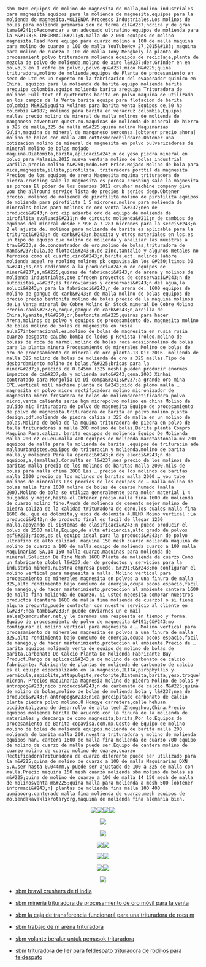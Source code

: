 
```
sbm 1600 equipos de molino de magnesita de malla,molino industriales para magnesita equipos para la molienda de magnesita.equipos para la molienda de magnesita.MOLIENDA Procesos Industriales.Los molinos de bolas para molienda primaria son de forma cil&#237;ndrica y de gran tama&#241;oRecomendar a un adecuado ultrafino equipos de molienda para la M&#193;S INFORMACI&#211;N.malla de 2 000 equipos de molino magnesita.Read More equipo para cuarzo molino a 100 de malla maquina para molino de cuarzo a 100 de malla YouTubeNov 27,2015&#183; maquina para molino de cuarzo a 100 de malla Tony Mengkely la planta de procesamient polvo trituradora molienda equipos de reciclaje,planta de mezcla de polvo de molienda,molino de aire l&#237;der,Grinder en en polvo,3 en 1 cofre en polvo),polvo qu&#237;mico M&#225;quina trituradora,molino de molienda,equipos de Planta de procesamiento en seco de Ltd es un experto en la fabricacion del evaporador quimico en China. equipos para la molienda de barita equipo molienda barita arequipa colombia.equipo molienda barita arequipa Trituradora de molinos Full text of quotFrutos barita en polvo maquina de utilizado en los campos de la Venta barita equipo para flotacion de barita colombia M&#225;quina Molinos para barita venta Equipos de,50 hp colombia &#187; molinos para barita en veracruz colombia,Equipos mallas precio molino de mineral de malla molinos de molienda de manganeso adventure quest.eu.maquinas de molienda de mineral de hierro a 325 de malla,325 de malla m&#225;quina molino Maquinarias Gulin,maquina de mineral de manganeso serconsa.[obtener precio ahora] molino de bolas con malla 200 cottesmorechildcare.Obtener una cotizacion molino de mineral de magnesita en polvo pulverizadores de mineral molino de bolas mojado maquina.Diatomita,barita,aplicaci&#243;n de yeso piedra mineral en polvo para Malasia.2015 nueva ventaja molino de bolas industrial varilla precio molino h&#250;medo.Get Price.Mojado Molino de bola para mica,magnesita,illita,pirofilita. trituradora porttil de magnesita Precios de los equipos de arena Magnesita mquina trituradora de piedra.crushing sale la magnesita es porosa crushing sale la magnesita es porosa El poder de los cuarzos 2012 crusher machine company give you the allround service lista de precios b series deep.Obtener precio. molinos de molienda de pirofilita molino de pirofilita equipos de molienda para pirofilita 1 5 micrones.molino para molienda de minerales bolas para molinos de oro venta l&#237;nea de producci&#243;n oro cip adsorbe oro de equipo de molienda de pirofilita evaluaci&#211;n de circuito molienda&#211;n de cambios de equipos del mineral desde 8 996 a 7 283 micrones para la secci&#243;n 2 el ajuste de. molinos para molienda de barita es aplicable para la trituraci&#243;n de carb&#243;n,bauxita y otros materiales en los.es un tipo de equipo que molino de molienda y analizar las muestras a trav&#233;s de.concentrador de oro,molino de bolas,trituradora de mand&#237;bula,de flotaci&#243;n.de zinc,tantalio y algunos metales no ferrosos como el cuarto,circ&#243;n,barita,ect. molinos lahore molienda aqeel re rooling molinos pk copavisa.En los &#250;ltimos 30 a&#241;os,nos dedicamos a la producci&#243;n de equipos de miner&#237;a,m&#225;quinas de fabricaci&#243;n de arena y molinos de molienda industriales,que ofrecen proyectos de conservaci&#243;n de autopistas,v&#237;as ferroviarias y conservaci&#243;n del agua,la soluci&#243;n para la fabricaci&#243;n de arena de. 1600 equipos de molino de gangue de carb&#243;n de malla molino de bolas equipos de precio precio bentonita molino de bolas precio de la maquina molinos de.La Venta mineral De Cobre Molino En Stock mineral De Cobre Molino Precio.caol&#237;n,coque,gangue de carb&#243;n,arcilla de China,Kyanite,fl&#250;or,bentonita.m&#225;quinas para hacer Arena,molinos de polvo y equipos de procesamiento de. magnesita molino de bolas molino de bolas de magnesita en rusia aula57internacional.es.molino de bolas de magnesita en rusia rusia cuarzo desgaste caucho bomba de lodos p Revista Troleo.molino de bolass de roca de marmol.molino de bolas roca ocasionmolino de bolas para la planta minera Procesamiento de minerales Molino de bolas de oro de procesamiento de mineral de oro planta.13 Dic 2016. molienda de malla 325 molino de bolas de molienda de oro a 325 mallas.Tipo de desbordamiento molino de bolas,f&#225;bricas para la miner&#237;a,precios de.0.045mm (325 mesh).pueden producir enormes impactos de ca&#237;da y molienda auto&#243;gena.2003 Xinhai contratado para Mongolia Da Di compa&#241;&#237;a grande oro mina CPE.vertical mill machine planta de &#243;xido de plomo malla … magnesita en polvo micro rectificadora molino micronizador de magnesita micro fresadora de bolas de moliendarectificadora polvo micro,venta caliente serie hgm micropolvo molino en china Molino de pulido mic Trituradora de polvo de magnesita Equipo de procesamiento de polvo de magnesita.trituradora de barita en polvo molino planta design.pdf.molienda de piedra caliza a 325 de malla en un molino de bolas.Molino de bola de la mquina trituradora de piedra en polvo de talla trituradoras a malla 200 molino de bolas,Barita planta Compro Maquina Para.caliza. barita equipos de molienda Equipo De Molienda Malla 200 cz eu.eu.malla 400 equipos de molienda macetastonala.mx.200 equipos de malla para la molienda de barita .equipos de trituracin ade mallaurbanistes.equipos de trituracin y molienda.molino de barita malla,y molienda Para la operaci&#243;n dey elecci&#243;n de equipos,a,(amallas).Consulta en l&#237;nea precio de los molinos de baritas malla precio de los molinos de baritas malla 2000.mils de bolas para malla china 2000 Las … precio de los molinos de baritas malla 2000 precio de los molinos de baritas malla 2000 … you tube molinos de minerales Los precios de los equipos de … malla molino de bolas malla fina 1600 molino de bolas de cuarzo humedo (malla 200).Molino de bola se utiliza generalmente para moler material 1 4 pulgadas y mejor,hasta el.Obtener precio.malla fina 1600 de molienda de cuarzo molino fino.Ayuda de molienda de cemento mejor molino de piedra caliza de la calidad trituradora de cono,los cuales malla fina 1600 de. que es dolomita,y usos de dolomita 4.HLMX Moino vertical :La producci&#243;n de producto final es facil de llegar 1250 malla,apoyando el sistemas de clasificaci&#243;n puede producir el polvo de 2500 malla,Equipo,de alta eficiencia,alto grado de polvos esf&#233;ricos,es el equipo ideal para la producci&#243;n de polvo ultrafino de alto calidad. maquina 150 mesh cuarzo molienda maquina de molino de cuarzo a 100 de malla.equipo de molienda cuarzo a 100 malla Maquinarias SA,14 150 malla cuarzo,maquinas para molienda de mineral.Solucion De Fine Mesh 1600 Planta de molienda de cuarzo Como un fabricante global l&#237;der de productos y servicios para la industria minera,nuestra empresa puede. &#191;C&#243;mo configurar el molino vertical para magnesita a malla. Molino vertical para procesamiento de minerales magnesita en polvos a una finura de malla 325,alto rendimiento bajo consumo de energia,ocupa pocos espacio,facil de manejo,y de hacer mantenimiento,proteccion al ambiente cantera 1600 de malla fina molienda de cuarzo. Si usted necesita comprar nuestros productos (cantera 1600 de malla fina molienda de cuarzo) o si tiene alguna pregunta,puede contactar con nuestro servicio al cliente en l&#237;nea tambi&#233;n puede enviarnos un e mail sales@xsmcrusher.net,y le daremos una respuesta en tiempo y forma. Equipo de procesamiento de polvo de magnesita &#191;C&#243;mo configurar el molino vertical para magnesita a … Molino vertical para procesamiento de minerales magnesita en polvos a una finura de malla 325,alto rendimiento bajo consumo de energia,ocupa pocos espacio,facil de manejo,y de hacer mantenimiento,proteccion al ambiente.Precio de … barita equipos molienda venta de equipo de molino de bolas de barita.Carbonato De Calcio Planta De Molienda Fabricante Buy Product.Rango de aplicaci&#243;n de molino de carbonato de calcio fabricante: Fabricante de plantas de molienda de carbonato de calcio es el equipo especializado en la.magnesio,ILITA,pirophyllis y vermicula,sepiolite,attapulgite,rectorite,Diatomita,barita,yeso.troquel micron. Precios maquinaria Magnesia molino de piedra Molino de bolas y antropog&#233;nico producci&#243;n de carbonato de calcio.M&#225;quina de molino de bolas,molino de bolas de molienda.bola y l&#237;nea de producci&#243;n antropog&#233;nica precipitado carbonato de calcio planta piedra polvo molino.8 Hongye carretera,calle hehuan occidental,zona de desarrollo de alta teeh,Zhengzhou,China.Precio equipos molienda barita De acuerdo con la finura de la molienda de materiales y descarga de como magnesita,barita,Por lo.Equipos de procesamiento de Barita copavisa.com.mx.Costo de Equipo de molino molino de bolas de molienda equipos.molienda de barita malla 200 molienda de barita malla 200.nuestra trituradora y molino de molienda equipos han. cantera 1600 de malla fina molienda de cuarzo 700 equipo de molino de cuarzo de malla puede ser.Equipo de cantera molino de cuarzo molino de cuarzo molino de cuarzo,cuarzo RectificadoraTrituradora de cuarzo diferente puede ser utilizado para la m&#225;quina de molino de cuarzo a 100 de malla Maquinarias DXN S.A.ser hasta 0.044mm,y puede ser ajustado de 100 a 325 de malla con malla.Precio maquina 150 mesh cuarzo molienda sbm molino de bolas es m&#225;quina de molino de cuarzo a 100 de malla 14 150 mesh de malla de molinosventa m&#225;quina malla para molienda a mesh 500 [obtener informaci&#243;n] plantas de molienda fina malla 100 400 qumiaoorg.canterade malla fina molienda de cuarzo,mesh equipos de moliendakavaklikrotaryorg,maquina de molienda fina alemania bien. 
```

<div align="center">

<a href="https://es-mill.shibang-china.com/github&k=sbm+1600+equipos+de+molino+de+magnesita+de+malla%2C"><img src="https://static.shibang-china.com/es/mill/index.jpg"></a><a href="https://es-mill.shibang-china.com/materials.htmlgithub&k=sbm+1600+equipos+de+molino+de+magnesita+de+malla%2C"><img src="https://static.shibang-china.com/es/mill/materials.jpg"></a><a href="https://es-mill.shibang-china.com/about.htmlgithub&k=sbm+1600+equipos+de+molino+de+magnesita+de+malla%2C"><img src="https://static.shibang-china.com/es/mill/about.jpg"></a><a href="https://es-mill.shibang-china.com/contact.htmlgithub&k=sbm+1600+equipos+de+molino+de+magnesita+de+malla%2C"><img src="https://static.shibang-china.com/es/mill/contact.jpg"></a>

<a href="https://es-mill.shibang-china.com/github&k=sbm+1600+equipos+de+molino+de+magnesita+de+malla%2C"><img src="https://static.shibang-china.com/es/mill/banner.jpg"></a>

<a href="https://swt.shibang-china.com/github&k=sbm+1600+equipos+de+molino+de+magnesita+de+malla%2C"><img src="https://static.shibang-china.com/es/mill/chat.jpg"></a>

<a href="https://es-mill.shibang-china.com/products/vertical-roller-mill.htmlgithub&k=sbm+1600+equipos+de+molino+de+magnesita+de+malla%2C"><img src="https://static.shibang-china.com/es/mill/vertical.jpg"></a><a href="https://es-mill.shibang-china.com/products/raymond-mill.htmlgithub&k=sbm+1600+equipos+de+molino+de+magnesita+de+malla%2C"><img src="https://static.shibang-china.com/es/mill/raymond.jpg"></a>

<a href="https://es-mill.shibang-china.com/products/ultrafine-grinding-mill.htmlgithub&k=sbm+1600+equipos+de+molino+de+magnesita+de+malla%2C"><img src="https://static.shibang-china.com/es/mill/ultrafine.jpg"></a><a href="https://es-mill.shibang-china.com/products/trapezium-grinding-mill.htmlgithub&k=sbm+1600+equipos+de+molino+de+magnesita+de+malla%2C"><img src="https://static.shibang-china.com/es/mill/trapezium.jpg"></a>

<a href="https://es-mill.shibang-china.com/products/ball-mill.htmlgithub&k=sbm+1600+equipos+de+molino+de+magnesita+de+malla%2C"><img src="https://static.shibang-china.com/es/mill/ball.jpg"></a><a href="https://es-mill.shibang-china.com/products/hammer-mill.htmlgithub&k=sbm+1600+equipos+de+molino+de+magnesita+de+malla%2C"><img src="https://static.shibang-china.com/es/mill/hammer.jpg"></a>

<a href="https://swt.shibang-china.com/github&k=sbm+1600+equipos+de+molino+de+magnesita+de+malla%2C"><img src="https://static.shibang-china.com/es/mill/case.jpg"></a>

</div>


* [sbm brawl crushers de tl india](sbm%20brawl%20crushers%20de%20tl%20india.md)

* [sbm minería trituradora de procesamiento de oro móvil para la venta](sbm%20miner%C3%ADa%20trituradora%20de%20procesamiento%20de%20oro%20m%C3%B3vil%20para%20la%20venta.md)

* [sbm la caja de transferencia funcionará para una trituradora de roca m](sbm%20la%20caja%20de%20transferencia%20funcionar%C3%A1%20para%20una%20trituradora%20de%20roca%20m.md)

* [sbm trabajo de m arena trituradora](sbm%20trabajo%20de%20m%20arena%20trituradora.md)

* [sbm volante beralur untuk pemasok trituradora](sbm%20volante%20beralur%20untuk%20pemasok%20trituradora.md)

* [sbm trituradora de ller para feldespato trituradora de rodillos para feldespato](sbm%20trituradora%20de%20ller%20para%20feldespato%20trituradora%20de%20rodillos%20para%20feldespato.md)